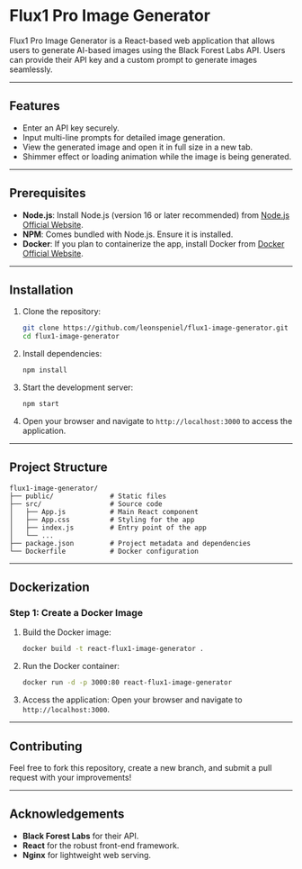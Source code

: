 # Flux1 Pro Image Generator

Flux1 Pro Image Generator is a React-based web application that allows users to generate AI-based images using the Black Forest Labs API. Users can provide their API key and a custom prompt to generate images seamlessly.

---

## Features
- Enter an API key securely.
- Input multi-line prompts for detailed image generation.
- View the generated image and open it in full size in a new tab.
- Shimmer effect or loading animation while the image is being generated.

---

## Prerequisites
- **Node.js**: Install Node.js (version 16 or later recommended) from [Node.js Official Website](https://nodejs.org/).
- **NPM**: Comes bundled with Node.js. Ensure it is installed.
- **Docker**: If you plan to containerize the app, install Docker from [Docker Official Website](https://www.docker.com/).

---

## Installation

1. Clone the repository:
   ```bash
   git clone https://github.com/leonspeniel/flux1-image-generator.git
   cd flux1-image-generator
   ```

2. Install dependencies:
   ```bash
   npm install
   ```

3. Start the development server:
   ```bash
   npm start
   ```

4. Open your browser and navigate to `http://localhost:3000` to access the application.

---

## Project Structure

```
flux1-image-generator/
├── public/              # Static files
├── src/                 # Source code
│   ├── App.js           # Main React component
│   ├── App.css          # Styling for the app
│   ├── index.js         # Entry point of the app
│   └── ...
├── package.json         # Project metadata and dependencies
└── Dockerfile           # Docker configuration
```

---

## Dockerization

### **Step 1: Create a Docker Image**

1. Build the Docker image:
   ```bash
   docker build -t react-flux1-image-generator .
   ```

2. Run the Docker container:
   ```bash
   docker run -d -p 3000:80 react-flux1-image-generator
   ```

3. Access the application:
   Open your browser and navigate to `http://localhost:3000`.

---

## Contributing
Feel free to fork this repository, create a new branch, and submit a pull request with your improvements!

---

## Acknowledgements
- **Black Forest Labs** for their API.
- **React** for the robust front-end framework.
- **Nginx** for lightweight web serving.

